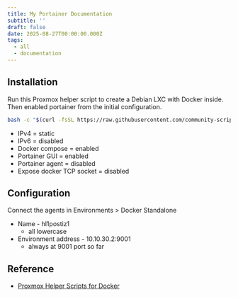 ```yaml
---
title: My Portainer Documentation
subtitle: ''
draft: false
date: 2025-08-27T00:00:00.000Z
tags:
  - all
  - documentation
---
```


## Installation

Run this Proxmox helper script to create a Debian LXC with Docker inside. Then enabled portainer from the initial configuration.

```bash
bash -c "$(curl -fsSL https://raw.githubusercontent.com/community-scripts/ProxmoxVE/main/ct/docker.sh)"
```

* IPv4 = static
* IPv6 = disabled
* Docker compose = enabled
* Portainer GUI = enabled
* Portainer agent = disabled
* Expose docker TCP socket = disabled

## Configuration

Connect the agents in Environments > Docker Standalone

* Name - hl1postiz1
  * all lowercase
* Environment address - 10.10.30.2:9001
  * always at 9001 port so far

## Reference

* [Proxmox Helper Scripts for Docker](https://community-scripts.github.io/ProxmoxVE/scripts?id=docker)
